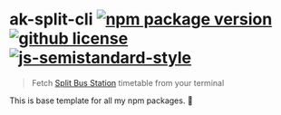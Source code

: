 # ak-split-cli [![npm package version](https://img.shields.io/npm/v/ak-split-cli.svg)](https://npm.im/ak-split-cli) [![github license](https://img.shields.io/github/license/vladimyr/ak-split-cli.svg)](https://github.com/vladimyr/ak-split-cli/blob/master/LICENSE) [![js-semistandard-style](https://img.shields.io/badge/code%20style-semistandard-brightgreen.svg)](https://github.com/Flet/semistandard)

>Fetch [Split Bus Station](http://www.ak-split.hr/vozni-red/) timetable from your terminal

This is base template for all my npm packages. :tada:

